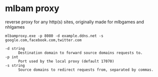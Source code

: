 # mlbam proxy
reverse proxy for any http(s) sites, originally made for mlbgames and nhlgames

`mlbamproxy.exe -p 8080 -d example.ddns.net -s google.com,facebook.com,twitter.com`

```
-d string
      Destination domain to forward source domains requests to.
-p int
      Port used by the local proxy (default 17070)
-s string
      Source domains to redirect requests from, separated by commas.
 ```
